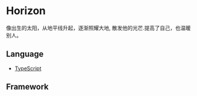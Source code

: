 # Horizon

像出生的太阳，从地平线升起，逐渐照耀大地,
  散发他的光芒.提高了自己，也温暖别人。

## Language

* [TypeScript](docs/TypeScript/README.md)

## Framework